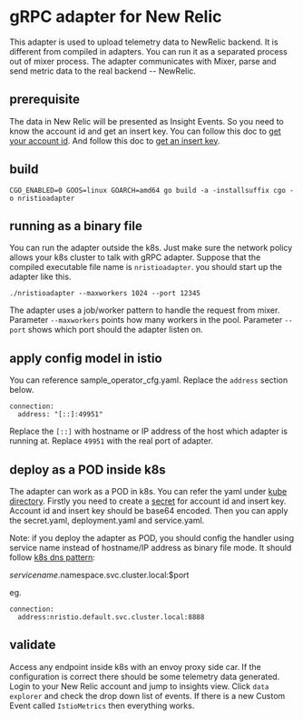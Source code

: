 # gRPC adapter for New Relic
This adapter is used to upload telemetry data to NewRelic backend. It is different from compiled in adapters. You can run it as a separated process out of mixer process. The adapter communicates with Mixer, parse and send metric data to the real backend -- NewRelic.

## prerequisite
The data in New Relic will be presented as Insight Events. So you need to know the account id and get an insert key. You can follow this doc to [get your account id](https://docs.newrelic.com/docs/accounts/install-new-relic/account-setup/account-id). And follow this doc to [get an insert key](https://docs.newrelic.com/docs/insights/insights-data-sources/custom-data/insert-custom-events-insights-api#register).

## build

```
CGO_ENABLED=0 GOOS=linux GOARCH=amd64 go build -a -installsuffix cgo -o nristioadapter
```

## running as a binary file
You can run the adapter outside the k8s. Just make sure the network policy allows your k8s cluster to talk with gRPC adapter. Suppose that the compiled executable file name is `nristioadapter`. you should start up the adapter like this.

```
./nristioadapter --maxworkers 1024 --port 12345
```

The adapter uses a job/worker pattern to handle the request from mixer. Parameter `--maxworkers` points how many workers in the pool. Parameter `--port` shows which port should the adapter listen on.

## apply config model in istio
You can reference sample_operator_cfg.yaml. Replace the `address` section below.

```
connection:
  address: "[::]:49951"
```

Replace the `[::]` with hostname or IP address of the host which adapter is running at. Replace `49951` with the real port of adapter.

## deploy as a POD inside k8s
The adapter can work as a POD in k8s. You can refer the yaml under [kube directory](./kube).
Firstly you need to create a [secret](./kube/secret.yaml) for account id and insert key. Account id and insert key should be base64 encoded. Then you can apply the secret.yaml, deployment.yaml and service.yaml.

Note: if you deploy the adapter as POD, you should config the handler using service name instead of hostname/IP address as binary file mode. It should follow [k8s dns pattern](https://kubernetes.io/docs/concepts/services-networking/dns-pod-service/#services):

$servicename.$namespace.svc.cluster.local:$port

eg.
```
connection:
  address:nristio.default.svc.cluster.local:8888
```

## validate

Access any endpoint inside k8s with an envoy proxy side car. If the configuration is correct there should be some telemetry data generated. Login to your New Relic account and jump to insights view. Click `data explorer` and check the drop down list of events. If there is a new Custom Event called `IstioMetrics` then everything works.
